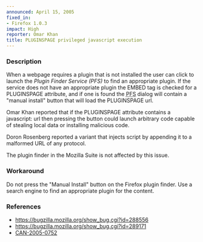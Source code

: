 ```yaml
---
announced: April 15, 2005
fixed_in:
- Firefox 1.0.3
impact: High
reporter: Omar Khan
title: PLUGINSPAGE privileged javascript execution
---
```


<h3>Description</h3>

<p>When a webpage requires a plugin that is not installed the user can click to
launch the <dfn>Plugin Finder Service (PFS)</dfn> to find an appropriate plugin. If the
service does not have an appropriate plugin the EMBED tag is checked for a
PLUGINSPAGE attribute, and if one is found the 
<abbr title="Plugin Finder Service">PFS</abbr> dialog will contain a
"manual install" button that will load the PLUGINSPAGE url.</p>

<p>Omar Khan reported that if the PLUGINSPAGE attribute contains a javascript: url
then pressing the button could launch arbitrary code capable of stealing local
data or installing malicious code.</p>

<p>Doron Rosenberg reported a variant that injects script by
appending it to a malformed URL of any protocol.</p>

<p>The plugin finder in the Mozilla Suite is not affected by this issue.</p>

<h3>Workaround</h3>

<p>Do not press the "Manual Install" button on the Firefox plugin finder.
Use a search engine to find an appropriate plugin for the content.</p>

<h3>References</h3>

<ul>
<li><a href="https://bugzilla.mozilla.org/show_bug.cgi?id=288556">
https://bugzilla.mozilla.org/show_bug.cgi?id=288556</a></li>
<li><a href="https://bugzilla.mozilla.org/show_bug.cgi?id=289171">
https://bugzilla.mozilla.org/show_bug.cgi?id=289171</a></li>
<li><a class="ex-ref" href="http://www.cve.mitre.org/cgi-bin/cvename.cgi?name=CAN-2005-0752">
CAN-2005-0752</a></li>
</ul>



